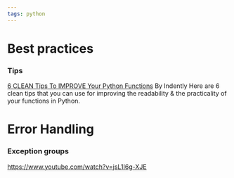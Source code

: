 ```yaml
---
tags: python
---
```



# Best practices

### Tips

[6 CLEAN Tips To IMPROVE Your Python Functions](https://www.youtube.com/watch?v=qvSjZ6AKfXQ)
By Indently
Here are 6 clean tips that you can use for improving the readability & the practicality of your functions in Python.




# Error Handling

### Exception groups

https://www.youtube.com/watch?v=jsL1I6g-XJE

